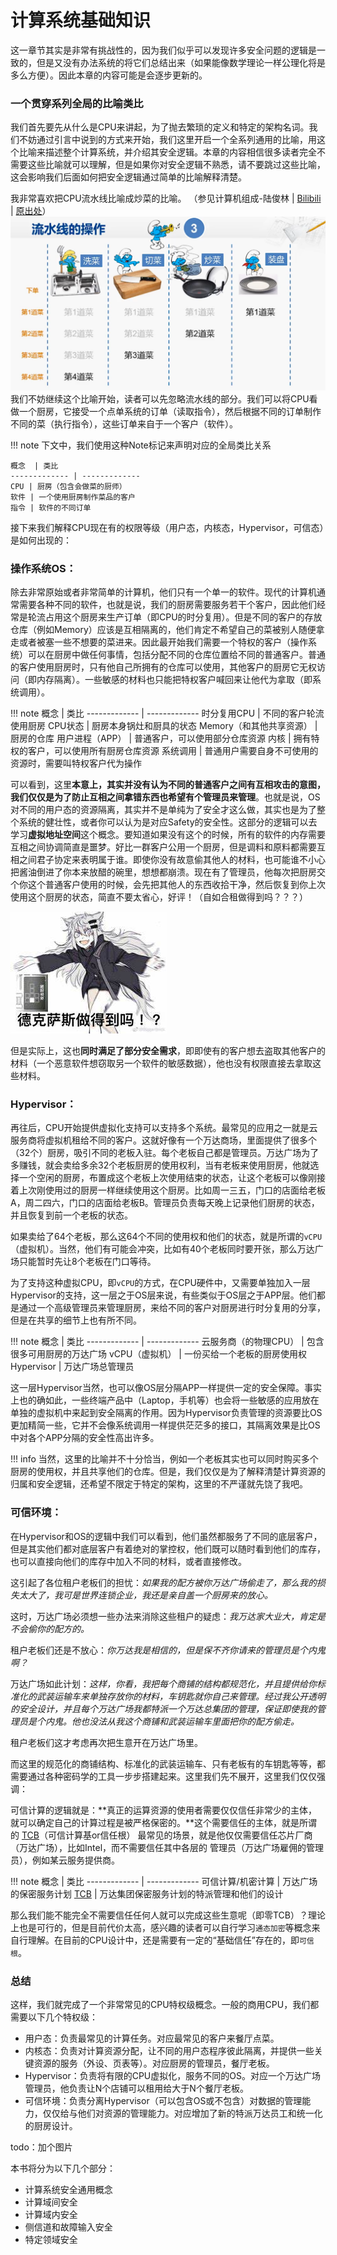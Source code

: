 # 计算系统基础知识

这一章节其实是非常有挑战性的，因为我们似乎可以发现许多安全问题的逻辑是一致的，但是又没有办法系统的将它们总结出来（如果能像数学理论一样公理化将是多么方便）。因此本章的内容可能是会逐步更新的。

### 一个贯穿系列全局的比喻类比

我们首先要先从什么是CPU来讲起，为了抛去繁琐的定义和特定的架构名词。我们不妨通过引言中说到的方式来开始，我们这里开启一个全系列通用的比喻，用这个比喻来描述整个计算系统，并介绍其安全逻辑。本章的内容相信很多读者完全不需要这些比喻就可以理解，但是如果你对安全逻辑不熟悉，请不要跳过这些比喻，这会影响我们后面如何把安全逻辑通过简单的比喻解释清楚。

我非常喜欢把CPU流水线比喻成炒菜的比喻。
（参见计算机组成-陆俊林 | [Bilibili](https://www.bilibili.com/video/BV1VE411o7nx/?p=33&share_source=copy_web&vd_source=1e7b2a00ea6e3563c7f705e2269fe564&t=263) | [原出处](http://www.chinesemooc.org/mooc/4392)）
![CPU流水线就好像大厨做菜的不同步骤](../static/流水线-做菜.png)
我们不妨继续这个比喻开始，读者可以先忽略流水线的部分。我们可以将CPU看做一个厨房，它接受一个点单系统的订单（读取指令），然后根据不同的订单制作不同的菜（执行指令），这些订单来自于一个客户（软件）。

!!! note
    下文中，我们使用这种Note标记来声明对应的全局类比关系

    概念  | 类比
    ------------- | -------------
    CPU | 厨房（包含会做菜的厨师）
    软件 | 一个使用厨房制作菜品的客户
    指令 | 软件的不同订单

接下来我们解释CPU现在有的权限等级（用户态，内核态，Hypervisor，可信态）是如何出现的：

### 操作系统OS：

除去非常原始或者非常简单的计算机，他们只有一个单一的软件。现代的计算机通常需要各种不同的软件，也就是说，我们的厨房需要服务若干个客户，因此他们经常是轮流占用这个厨房来生产订单（即CPU的时分复用）。但是不同的客户的存放仓库（例如Memory）应该是互相隔离的，他们肯定不希望自己的菜被别人随便拿走或者被塞一些不想要的菜进来。因此最开始我们需要一个特权的客户（操作系统）可以在厨房中做任何事情，包括分配不同的仓库位置给不同的普通客户。普通的客户使用厨房时，只有他自己所拥有的仓库可以使用，其他客户的厨房它无权访问（即内存隔离）。一些敏感的材料也只能把特权客户喊回来让他代为拿取（即系统调用）。

!!! note
    概念  | 类比
    ------------- | -------------
    时分复用CPU             | 不同的客户轮流使用厨房
    CPU状态                 | 厨房本身锅灶和厨具的状态
    Memory（和其他共享资源） | 厨房的仓库
    用户进程（APP）         | 普通客户，可以使用部分仓库资源
    内核                    | 拥有特权的客户，可以使用所有厨房仓库资源
    系统调用                | 普通用户需要自身不可使用的资源时，需要叫特权客户代为操作

可以看到，这里**本意上，其实并没有认为不同的普通客户之间有互相攻击的意图，我们仅仅是为了防止互相之间拿错东西也希望有个管理员来管理**。也就是说，OS对不同的用户态的资源隔离，其实并不是单纯为了安全才这么做，其实也是为了整个系统的健壮性，或者你可以认为是对应Safety的安全性。这部分的逻辑可以去学习**虚拟地址空间**这个概念。要知道如果没有这个的时候，所有的软件的内存需要互相之间协调简直是噩梦。好比一群客户公用一个厨房，但是调料和原料都需要互相之间君子协定来表明属于谁。即使你没有故意偷其他人的材料，也可能谁不小心把酱油倒进了你本来放醋的碗里，想想都崩溃。现在有了管理员，他每次把厨房交个你这个普通客户使用的时候，会先把其他人的东西收拾干净，然后恢复到你上次使用这个厨房的状态，简直不要太省心，好评！（自如合租做得到吗？？？）

![](../static/德克萨斯做得到吗.jpg)

但是实际上，这也**同时满足了部分安全需求**，即即使有的客户想去盗取其他客户的材料（一个恶意软件想窃取另一个软件的敏感数据），他也没有权限直接去拿取这些材料。

### Hypervisor：

再往后，CPU开始提供虚拟化支持可以支持多个系统。最常见的应用之一就是云服务商将虚拟机租给不同的客户。这就好像有一个万达商场，里面提供了很多个（32个）厨房，吸引不同的老板入驻。每个老板自己都是管理员。万达广场为了多赚钱，就会卖给多余32个老板厨房的使用权利，当有老板来使用厨房，他就选择一个空闲的厨房，布置成这个老板上次使用结束的状态，让这个老板可以像刚接着上次刚使用过的厨房一样继续使用这个厨房。比如周一三五，门口的店面给老板A，周二四六，门口的店面给老板B。管理员负责每天晚上记录他们厨房的状态，并且恢复到前一个老板的状态。

如果卖给了64个老板，那么这64个不同的使用权和他们的状态，就是所谓的`vCPU`（虚拟机）。当然，他们有可能会冲突，比如有40个老板同时要开张，那么万达广场只能暂时先让8个老板在门口等待。

为了支持这种虚拟CPU，即`vCPU`的方式，在CPU硬件中，又需要单独加入一层Hypervisor的支持，这一层之于OS层来说，有些类似于OS层之于APP层。他们都是通过一个高级管理员来管理厨房，来给不同的客户对厨房进行时分复用的分享，但是在共享的细节上也有所不同。


!!! note
    概念  | 类比
    ------------- | -------------
    云服务商（的物理CPU）           | 包含很多可用厨房的万达广场
    vCPU（虚拟机）                 | 一份买给一个老板的厨房使用权
    Hypervisor                    | 万达广场总管理员

这一层Hypervisor当然，也可以像OS层分隔APP一样提供一定的安全保障。事实上也的确如此，一些终端产品中（Laptop，手机等）也会将一些敏感的应用放在单独的虚拟机中来起到安全隔离的作用。因为Hypervisor负责管理的资源要比OS更加精简一些，它并不会像系统调用一样提供茫茫多的接口，其隔离效果是比OS中对各个APP分隔的安全性高出许多。

!!! info
    当然，这里的比喻并不十分恰当，例如一个老板其实也可以同时购买多个厨房的使用权，并且共享他们的仓库。但是，我们仅仅是为了解释清楚计算资源的归属和安全逻辑，还希望不限定于特定的架构，这里的不严谨就先饶了我吧。

### 可信环境：

在Hypervisor和OS的逻辑中我们可以看到，他们虽然都服务了不同的底层客户，但是其实他们都对底层客户有着绝对的掌控权，他们既可以随时看到他们的库存，也可以直接向他们的库存中加入不同的材料，或者直接修改。

这引起了各位租户老板们的担忧：*如果我的配方被你万达广场偷走了，那么我的损失太大了，我可是世界连锁企业，我还是亲自盖一个厨房来的放心。*

这时，万达广场必须想一些办法来消除这些租户的疑虑：*我万达家大业大，肯定是不会偷你的配方的。*

租户老板们还是不放心：*你万达我是相信的，但是保不齐你请来的管理员是个内鬼啊？*

万达广场如此计划：*这样，你看，我把每个商铺的结构都规范化，并且提供给你标准化的武装运输车来单独存放你的材料，车钥匙就你自己来管理。经过我公开透明的安全设计，并且每个万达广场我都特派一个万达总集团的管理，保证即使我的管理员是个内鬼。他也没法从我这个商铺和武装运输车里面把你的配方偷走。*

租户老板们这才考虑再次把生意开在万达广场里。

而这里的规范化的商铺结构、标准化的武装运输车、只有老板有的车钥匙等等，都需要通过各种密码学的工具一步步搭建起来。这里我们先不展开，这里我们仅仅强调：

可信计算的逻辑就是：**真正的运算资源的使用者需要仅仅信任非常少的主体，就可以确定自己的计算过程是被严格保密的。**这个需要信任的主体，就是所谓的
[TCB](https://en.wikipedia.org/wiki/Trusted_computing_base)（可信计算基or信任根）
最常见的场景，就是他仅仅需要信任芯片厂商（万达广场），比如Intel，而不需要信任其中各层的
管理员（万达广场雇佣的管理员），例如某云服务提供商。

!!! note
    概念  | 类比
    ------------- | -------------
    可信计算/机密计算    | 万达广场的保密服务计划
    [TCB](https://en.wikipedia.org/wiki/Trusted_computing_base) | 万达集团保密服务计划的特派管理和他们的设计

那么我们能不能完全不需要信任任何人就可以完成这些生意呢（即零TCB）？理论上也是可行的，但是目前代价太高，感兴趣的读者可以自行学习`通态加密`等概念来自行理解。在目前的CPU设计中，还是需要有一定的“基础信任”存在的，即`可信根`。

### 总结

这样，我们就完成了一个非常常见的CPU特权级概念。一般的商用CPU，我们都需要以下几个特权级：

+ 用户态：负责最常见的计算任务。对应最常见的客户来餐厅点菜。
+ 内核态：负责对计算资源分配，让不同的用户态程序彼此隔离，并提供一些关键资源的服务（外设、页表等）。对应厨房的管理员，餐厅老板。
+ Hypervisor：负责将有限的CPU虚拟化，服务不同的OS。对应一个万达广场管理员，他负责让N个店铺可以租用给大于N个餐厅老板。
+ 可信环境：负责分离Hypervisor（可以包含OS或不包含）对数据的管理能力，仅仅给与他们对资源的管理能力。对应增加了新的特派万达员工和统一化的厨房设计。

todo：加个图片

本书将分为以下几个部分：

+ 计算系统安全通用概念
+ 计算域间安全
+ 计算域内安全
+ 侧信道和故障输入安全
+ 特定领域安全